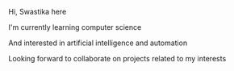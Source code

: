 Hi, Swastika here

I'm currently learning computer science

And interested in artificial intelligence and automation

Looking forward to collaborate on projects related to my interests
